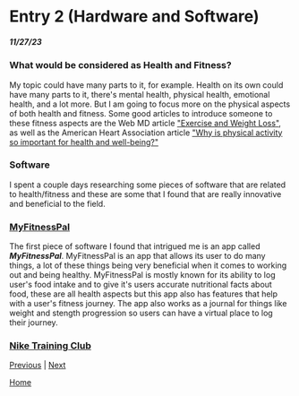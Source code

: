 # Entry 2 (Hardware and Software)
##### 11/27/23

### What would be considered as Health and Fitness?

My topic could have many parts to it, for example. Health on its own could have many parts to it, there's mental health, physical health, emotional health, and a lot more. But I am going to focus more on the physical aspects of both health and fitness. Some good articles to introduce someone to these fitness aspects are the Web MD article ["Exercise and Weight Loss"](https://www.webmd.com/fitness-exercise/exercise-weight-control), as well as the American Heart Association article ["Why is physical activity so important for health and well-being?"](https://www.heart.org/en/healthy-living/fitness/fitness-basics/why-is-physical-activity-so-important-for-health-and-wellbeing)

### Software 

I spent a couple days researching some pieces of software that are related to health/fitness and these are some that I found that are really innovative and beneficial to the field.

### [MyFitnessPal](https://www.myfitnesspal.com)

The first piece of software I found that intrigued me is an app called **_MyFitnessPal_**. MyFitnessPal is an app that allows its user to do many things, a lot of these things being very beneficial when it comes to working out and being healthy. MyFitnessPal is mostly known for its ability to log user's food intake and to give it's users accurate nutritional facts about food, these are all health aspects but this app also has features that help with a user's fitness journey. The app also works as a journal for things like weight and stength progression so users can have a virtual place to log their journey.

### [Nike Training Club](https://www.nike.com/ntc-app)


[Previous](entry01.md) | [Next](entry03.md)

[Home](../README.md)
